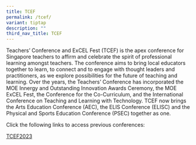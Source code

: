 ```yaml
---
title: TCEF
permalink: /tcef/
variant: tiptap
description: ""
third_nav_title: TCEF
---
```

<p>Teachers’ Conference and ExCEL Fest (TCEF) is the apex conference for
Singapore teachers to affirm and celebrate the spirit of professional learning
amongst teachers. The conference aims to bring local educators together
to learn, to connect and to engage with thought leaders and practitioners,
as we explore possibilities for the future of teaching and learning. Over
the years, the Teachers’ Conference has incorporated the MOE Innergy and
Outstanding Innovation Awards Ceremony, the MOE ExCEL Fest, the Conference
for the Co-Curriculum, and the International Conference on Teaching and
Learning with Technology. TCEF now brings the Arts Education Conference
(AEC), the ELIS Conference (ELISC) and the Physical and Sports Education
Conference (PSEC) together as one.</p>
<p>Click the following links to access previous conferences:</p>
<p><a href="https://cms.isomer.gov.sg/sites/moe-ast-star/folders/events-and-partners/subfolders/TCEF/editPage/TCEF2023.md" rel="noopener nofollow" target="_blank">TCEF2023</a>
</p>
<p></p>